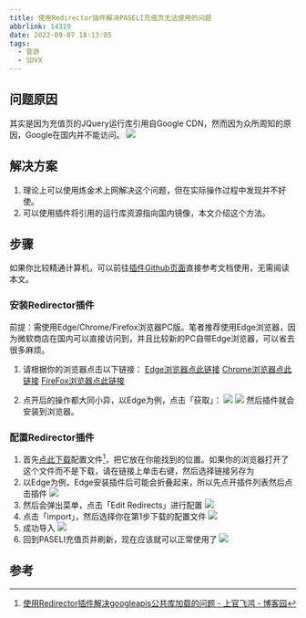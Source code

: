 ```yaml
---
title: 使用Redirector插件解决PASELI充值页无法使用的问题
abbrlink: 14319
date: 2022-09-07 18:13:05
tags: 
  - 音游
  - SDVX
---
```

## 问题原因
其实是因为充值页的JQuery运行库引用自Google CDN，然而因为众所周知的原因，Google在国内并不能访问。
![](error.jpg)

## 解决方案
1. 理论上可以使用炼金术上网解决这个问题，但在实际操作过程中发现并不好使。
2. 可以使用插件将引用的运行库资源指向国内镜像，本文介绍这个方法。

## 步骤

如果你比较精通计算机，可以前往[插件Github页面](https://github.com/einaregilsson/Redirector)直接参考文档使用，无需阅读本文。

### 安装Redirector插件
前提：需使用Edge/Chrome/Firefox浏览器PC版。笔者推荐使用Edge浏览器，因为微软商店在国内可以直接访问到，并且比较新的PC自带Edge浏览器，可以省去很多麻烦。

1. 请根据你的浏览器点击以下链接：
[Edge浏览器点此链接](https://microsoftedge.microsoft.com/addons/detail/redirector/jdhdjbcalnfbmfdpfggcogaegfcjdcfp)
[Chrome浏览器点此链接](https://chrome.google.com/webstore/detail/redirector/ocgpenflpmgnfapjedencafcfakcekcd)
[FireFox浏览器点此链接](https://addons.mozilla.org/firefox/addon/5064)

2. 点开后的操作都大同小异，以Edge为例，点击「获取」：
![](getAddon1.png)
![](getAddon2.png)
然后插件就会安装到浏览器。

### 配置Redirector插件
1. 首先<a href="/public/redirector.txt" download target="_blank">点此下载</a>配置文件[^1]，把它放在你能找到的位置。如果你的浏览器打开了这个文件而不是下载，请在链接上单击右键，然后选择链接另存为
2. 以Edge为例，Edge安装插件后可能会折叠起来，所以先点开插件列表然后点击插件
![](setAddon1.png)
3. 然后会弹出菜单，点击「Edit Redirects」进行配置
![](setAddon2.png)
4. 点击「import」，然后选择你在第1步下载的配置文件
![](setAddon3.png)
5. 成功导入
![](setAddon4.png)
6. 回到PASELI充值页并刷新，现在应该就可以正常使用了
![](finish.png)

## 参考
[^1]: [使用Redirector插件解决googleapis公共库加载的问题 - 上官飞鸿 - 博客园](https://www.cnblogs.com/jackadam/p/11258463.html)